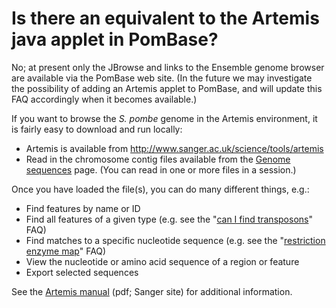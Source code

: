 # Is there an equivalent to the Artemis java applet in PomBase?
<!-- pombase_categories: Finding data,Tools and resources -->

No; at present only the JBrowse and links to the Ensemble genome
browser are available via the PomBase web site. (In the future we may
investigate the possibility of adding an Artemis applet to PomBase,
and will update this FAQ accordingly when it becomes available.)

If you want to browse the *S. pombe* genome in the Artemis environment,
it is fairly easy to download and run locally:

-   Artemis is available from
    <http://www.sanger.ac.uk/science/tools/artemis>
-   Read in the chromosome contig files available from the [Genome sequences](/downloads/genome-datasets) page. (You can read
    in one or more files in a session.)

Once you have loaded the file(s), you can do many different things,
e.g.:

-   Find features by name or ID
-   Find all features of a given type (e.g. see the "[can I find transposons](/faq/how-can-i-find-transposons-s.-pombe-genome)" FAQ)
-   Find matches to a specific nucleotide sequence (e.g. see the 
    "[restriction enzyme map](/faq/can-i-generate-comprehensive-restriction-enzyme-map-genome-pombase)" FAQ)
-   View the nucleotide or amino acid sequence of a region or feature
-   Export selected sequences

See the [Artemis manual](ftp://ftp.sanger.ac.uk/pub/resources/software/artemis/artemis.pdf) (pdf;
Sanger site) for additional information.

